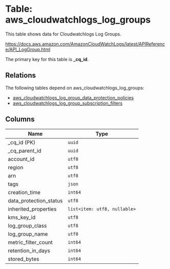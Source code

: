 # Table: aws_cloudwatchlogs_log_groups

This table shows data for Cloudwatchlogs Log Groups.

https://docs.aws.amazon.com/AmazonCloudWatchLogs/latest/APIReference/API_LogGroup.html

The primary key for this table is **_cq_id**.

## Relations

The following tables depend on aws_cloudwatchlogs_log_groups:
  - [aws_cloudwatchlogs_log_group_data_protection_policies](aws_cloudwatchlogs_log_group_data_protection_policies.md)
  - [aws_cloudwatchlogs_log_group_subscription_filters](aws_cloudwatchlogs_log_group_subscription_filters.md)

## Columns

| Name          | Type          |
| ------------- | ------------- |
|_cq_id (PK)|`uuid`|
|_cq_parent_id|`uuid`|
|account_id|`utf8`|
|region|`utf8`|
|arn|`utf8`|
|tags|`json`|
|creation_time|`int64`|
|data_protection_status|`utf8`|
|inherited_properties|`list<item: utf8, nullable>`|
|kms_key_id|`utf8`|
|log_group_class|`utf8`|
|log_group_name|`utf8`|
|metric_filter_count|`int64`|
|retention_in_days|`int64`|
|stored_bytes|`int64`|